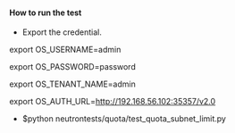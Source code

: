 
#### How to run the test

* Export the credential.

export OS_USERNAME=admin

export OS_PASSWORD=password

export OS_TENANT_NAME=admin

export OS_AUTH_URL=http://192.168.56.102:35357/v2.0

* $python neutrontests/quota/test_quota_subnet_limit.py

